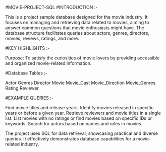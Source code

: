 #MOVIE-PROJECT-SQL
#INTRODUCTION :-

This is a project sample database designed for the movie industry.
It focuses on managing and retrieving data related to movies, aiming to answer common questions that movie enthusiasts might have.
The database structure facilitates queries about actors, genres, directors, movies, reviews, ratings, and more.

#KEY HIGHLIGHTS :-

Purpose: To satisfy the curiosities of movie lovers by providing accessible and organized movie-related information.

#Database Tables :-

Actor
Genres
Director
Movie
Movie_Cast
Movie_Direction
Movie_Genres
Rating
Reviewer

#EXAMPLE QUERIES :-

Find movie titles and release years.
Identify movies released in specific years or before a given year.
Retrieve reviewers and movie titles in a single list.
List movies with no ratings or find movies based on specific IDs or keywords.
Search for actors based on names and roles in movies.

The project uses SQL for data retrieval, showcasing practical and diverse queries. It effectively demonstrates database capabilities for a movie-related industry.


